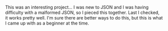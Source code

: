 
This was an interesting project... I was new to JSON and I was having difficulty with a malformed JSON, so I pieced this together. Last I checked, it works pretty well. I'm sure there are better ways to do this, but this is what I came up with as a beginner at the time.
